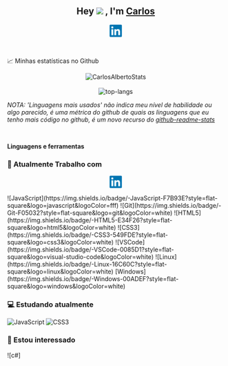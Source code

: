 <h2 align="center">Hey <img src="https://media.giphy.com/media/hvRJCLFzcasrR4ia7z/giphy.gif" width="25px"> , I'm <a href="https://www.linkedin.com/in/carlos-silva-27774420b/">Carlos</a></h2>
<p align="center">
  <a href="https://www.linkedin.com/in/carlos-silva-27774420b/"target="_blank">
    <img align="center" alt="Carlos-Linkedin" height="30" width"40" src="https://raw.githubusercontent.com/devicons/devicon/master/icons/linkedin/linkedin-original.svg" style-"max-width:100%;">
  </a> 
</p>

 <br>

📈  Minhas estatísticas no Github <br />
<p align="center">
  <img src="https://github-readme-stats.vercel.app/api?username=CarlosAlberto5297&theme=dark&show_icons=true" alt="CarlosAlbertoStats" />  
  <br />
  <br />
  <img src="https://github-readme-stats.vercel.app/api/top-langs/?username=CarlosAlberto5297&layout=compact&theme=dark" alt="top-langs" />
</p>

*NOTA: 'Linguagens  mais usados' não indica meu nível de habilidade ou algo parecido, é uma métrica do github de quais as linguagens que  eu tenho mais código no github, é um novo recurso do [github-readme-stats](https://github.com/anuraghazra/github-readme-stats)*

<br>

**Linguagens e ferramentas**


### 💼 Atualmente Trabalho com

<p align="center">
  <img align="center" alt="Carlos-Linkedin" height="30" width"40" src="https://raw.githubusercontent.com/devicons/devicon/master/icons/linkedin/linkedin-original.svg" style-"max-width:100%;">
  
 </p>
![JavaScript](https://img.shields.io/badge/-JavaScript-F7B93E?style=flat-square&logo=javascript&logoColor=fff)
![Git](https://img.shields.io/badge/-Git-F05032?style=flat-square&logo=git&logoColor=white)
![HTML5](https://img.shields.io/badge/-HTML5-E34F26?style=flat-square&logo=html5&logoColor=white)
![CSS3](https://img.shields.io/badge/-CSS3-549FDE?style=flat-square&logo=css3&logoColor=white)
![VSCode](https://img.shields.io/badge/-VSCode-0085D1?style=flat-square&logo=visual-studio-code&logoColor=white)
![Linux](https://img.shields.io/badge/-Linux-16C60C?style=flat-square&logo=linux&logoColor=white)
[Windows](https://img.shields.io/badge/-Windows-00ADEF?style=flat-square&logo=windows&logoColor=white)

### 💻 Estudando atualmente
![JavaScript](https://img.shields.io/badge/-JavaScript-F7B93E?style=flat-square&logo=javascript&logoColor=fff)
![CSS3](https://img.shields.io/badge/-CSS3-549FDE?style=flat-square&logo=css3&logoColor=white)


### 👀 Estou interessado
![c#]

